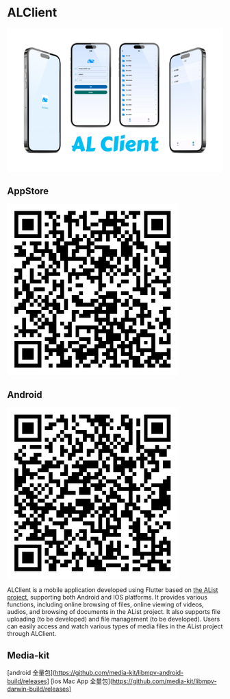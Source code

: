 # ALClient

![banner](https://raw.githubusercontent.com/BFWXKJGS/AlistClient/main/github/banner.jpg)

## AppStore
![banner](https://raw.githubusercontent.com/BFWXKJGS/AlistClient/main/github/appstore.png)

## Android
![banner](https://raw.githubusercontent.com/BFWXKJGS/AlistClient/main/github/android_github.png)

ALClient is a mobile application developed using Flutter based on [the AList project](https://github.com/alist-org/alist), supporting both Android and IOS platforms. It provides various functions, including online browsing of files, online viewing of videos, audios, and browsing of documents in the AList project. It also supports file uploading (to be developed) and file management (to be developed). Users can easily access and watch various types of media files in the AList project through ALClient.

## Media-kit 
[android 全量包](https://github.com/media-kit/libmpv-android-build/releases]
[ios Mac App 全量包](https://github.com/media-kit/libmpv-darwin-build/releases]